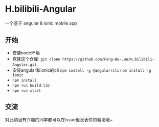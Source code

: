# H.bilibili-Angular
一个基于 angular & ionic mobile app 

## 开始
* 安装node环境
* 克隆这个仓库: `git clone https://github.com/Feng-Bu-Jue/H.bilibili-Angular.git`.
* 安装angular和ionic的cli `npm install -g @angular/cli` `npm install -g ionic`
* `npm install`
* `npm run build:lib` 
* `npm run start` 

## 交流
对此项目有兴趣的同学都可以在issue里发表你的看法哦~
